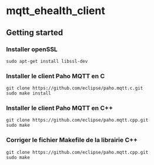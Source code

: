 # mqtt_ehealth_client

## Getting started
### Installer openSSL
```
sudo apt-get install libssl-dev
```
### Installer le client Paho MQTT en C
```
git clone https://github.com/eclipse/paho.mqtt.c.git
sudo make install
```
### Installer le client Paho MQTT en C++
```
git clone https://github.com/eclipse/paho.mqtt.cpp.git
sudo make
```
### Corriger le fichier Makefile de la librairie C++ 
```
git clone https://github.com/eclipse/paho.mqtt.cpp.git
sudo make
```
